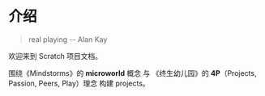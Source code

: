 # 介绍

> real playing -- Alan Kay

欢迎来到 Scratch 项目文档。

围绕《Mindstorms》的 **microworld** 概念 与 《终生幼儿园》的 **4P**（Projects, Passion, Peers, Play）理念 构建 projects。
